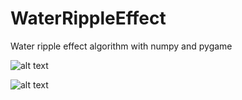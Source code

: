 # WaterRippleEffect
Water ripple effect algorithm with numpy and pygame

![alt text](https://github.com/yoyoberenguer/WaterRippleEffect/blob/master/RippleEffect.gif)

![alt text](https://github.com/yoyoberenguer/WaterRippleEffect/blob/master/RippleEffect1.gif)
